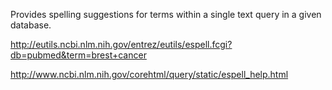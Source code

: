 Provides spelling suggestions for terms within a single text query in a given database.

http://eutils.ncbi.nlm.nih.gov/entrez/eutils/espell.fcgi?db=pubmed&term=brest+cancer

http://www.ncbi.nlm.nih.gov/corehtml/query/static/espell_help.html